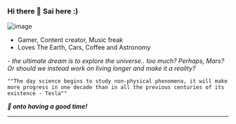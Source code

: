 ### Hi there 👋 Sai here :)

![image](https://github.com/saimj7/saimj7/blob/master/ns.gif)

- Gamer, Content creator, Music freak
- Loves The Earth, Cars, Coffee and Astronomy

_- the ultimate dream is to explore the universe.. too much? Perhaps, Mars? Or should we instead work on living longer and make it a reality?_

```
""The day science begins to study non-physical phenomena, it will make more progress in one decade than in all the previous centuries of its existence - Tesla""
```

***:beers: onto having a good time!***

---
